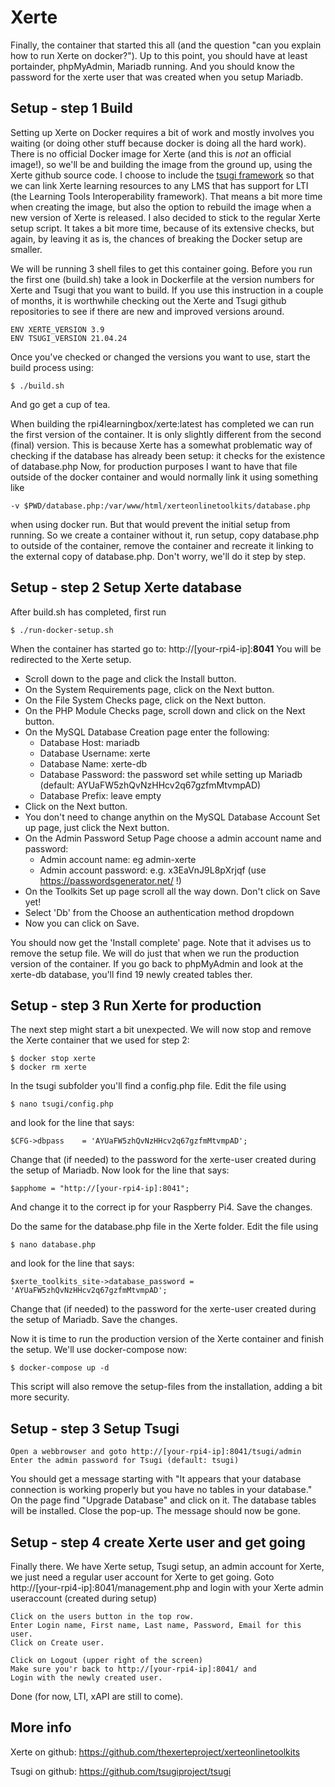 # Xerte

Finally, the container that started this all (and the question "can you explain how to run Xerte on docker?"). Up to this point, you should have at least portainder, phpMyAdmin, Mariadb running. And you should know the password for the xerte user that was created when you setup Mariadb.

## Setup - step 1 Build
Setting up Xerte on Docker requires a bit of work and mostly involves you waiting (or doing other stuff because docker is doing all the hard work). There is no official Docker image for Xerte (and this is *not* an official image!), so we'll be and building the image from the ground up, using the Xerte github source code. 
I choose to include the [tsugi framework](https://www.tsugi.org/) so that we can link Xerte learning resources to any LMS that has support for LTI (the Learning Tools Interoperability framework).
That means a bit more time when creating the image, but also the option to rebuild the image when a new version of Xerte is released.
I also decided to stick to the regular Xerte setup script. It takes a bit more time, because of its extensive checks, but again, by leaving it as is, the chances of breaking the Docker setup are smaller.

We will be running 3 shell files to get this container going. Before you run the first one (build.sh) take a look in Dockerfile at the version numbers for Xerte and Tsugi that you want to build.
If you use this instruction in a couple of months, it is worthwhile checking out the Xerte and Tsugi github repositories to see if there are new and improved versions around.

```
ENV XERTE_VERSION 3.9
ENV TSUGI_VERSION 21.04.24 
```
Once you've checked or changed the versions you want to use, start the build process using:
```
$ ./build.sh
```
And go get a cup of tea.

When building the rpi4learningbox/xerte:latest has completed we can run the first version of the container. It is only slightly different from the second (final) version.
This is because Xerte has a somewhat problematic way of checking if the database has already been setup: it checks for the existence of database.php
Now, for production purposes I want to have that file outside of the docker container and would normally link it using something like 
```
-v $PWD/database.php:/var/www/html/xerteonlinetoolkits/database.php
```
when using docker run.
But that would prevent the initial setup from running.
So we create a container without it, run setup, copy database.php to outside of the container, remove the container and recreate it linking to the external copy of database.php.
Don't worry, we'll do it step by step.

## Setup - step 2 Setup Xerte database

After build.sh has completed, first run
```
$ ./run-docker-setup.sh
```
When the container has started go to: http://[your-rpi4-ip]:**8041**
You will be redirected to the Xerte setup.
- Scroll down to the page and click the Install button.
- On the System Requirements page, click on the Next button.
- On the File System Checks page, click on the Next button.
- On the PHP Module Checks page, scroll down and click on the Next button.
- On the MySQL Database Creation page enter the following:
  - Database Host: mariadb
  - Database Username: xerte
  - Database Name: xerte-db
  - Database Password: the password set while setting up Mariadb (default: AYUaFW5zhQvNzHHcv2q67gzfmMtvmpAD)
  - Database Prefix: leave empty
- Click on the Next button.
- You don't need to change anythin on the MySQL Database Account Set up page, just click the Next button.
- On the Admin Password Setup Page choose a admin account name and password:
  -  Admin account name: eg admin-xerte
  -  Admin account password: e.g. x3EaVnJ9L8pXrjqf (use https://passwordsgenerator.net/ !)
-  On the Toolkits Set up page scroll all the way down. Don't click on Save yet!
-  Select 'Db' from the Choose an authentication method dropdown
-  Now you can click on Save.

You should now get the 'Install complete' page. Note that it advises us to remove the setup file. We will do just that when we run the production version of the container.
If you go back to phpMyAdmin and look at the xerte-db database, you'll find 19 newly created tables ther.

## Setup - step 3 Run Xerte for production

The next step might start a bit unexpected. We will now stop and remove the Xerte container that we used for step 2:
```
$ docker stop xerte
$ docker rm xerte
```
In the tsugi subfolder you'll find a config.php file. Edit the file using 
```
$ nano tsugi/config.php
```
and look for the line that says:
```
$CFG->dbpass    = 'AYUaFW5zhQvNzHHcv2q67gzfmMtvmpAD';
```
Change that (if needed) to the password for the xerte-user created during the setup of Mariadb.
Now look for the line that says:
```
$apphome = "http://[your-rpi4-ip]:8041";
```
And change it to the correct ip for your Raspberry Pi4.
Save the changes.

Do the same for the database.php file in the Xerte folder.  Edit the file using 
```
$ nano database.php
```
and look for the line that says:
```
$xerte_toolkits_site->database_password = 'AYUaFW5zhQvNzHHcv2q67gzfmMtvmpAD';
```
Change that (if needed) to the password for the xerte-user created during the setup of Mariadb.
Save the changes.

Now it is time to run the production version of the Xerte container and finish the setup. We'll use docker-compose now:
```
$ docker-compose up -d
```
This script will also remove the setup-files from the installation, adding a bit more security.

## Setup - step 3 Setup Tsugi

```
Open a webbrowser and goto http://[your-rpi4-ip]:8041/tsugi/admin
Enter the admin password for Tsugi (default: tsugi)
```
You should get a message starting with "It appears that your database connection is working properly but you have no tables in your database."
On the page find "Upgrade Database" and click on it. The database tables will be installed.
Close the pop-up. The message should now be gone.

## Setup - step 4 create Xerte user and get going

Finally there. We have Xerte setup, Tsugi setup, an admin account for Xerte, we just need a regular user account for Xerte to get going.
Goto http://[your-rpi4-ip]:8041/management.php and login with your Xerte admin useraccount (created during setup)
```
Click on the users button in the top row.
Enter Login name, First name, Last name, Password, Email for this user.
Click on Create user.

Click on Logout (upper right of the screen)
Make sure you'r back to http://[your-rpi4-ip]:8041/ and 
Login with the newly created user.
```

Done (for now, LTI, xAPI are still to come).

## More info

Xerte on github: https://github.com/thexerteproject/xerteonlinetoolkits

Tsugi on github: https://github.com/tsugiproject/tsugi

